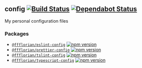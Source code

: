 ## config [![Build Status](https://action-badges.now.sh/ffflorian/config)](https://github.com/ffflorian/config/actions/) [![Dependabot Status](https://api.dependabot.com/badges/status?host=github&repo=ffflorian/config)](https://dependabot.com)

My personal configuration files

### Packages

- [`@ffflorian/eslint-config`](./packages/eslint-config) [![npm version](https://img.shields.io/npm/v/@ffflorian/eslint-config.svg)](https://npmjs.com/package/@ffflorian/eslint-config)
- [`@ffflorian/prettier-config`](./packages/prettier-config) [![npm version](https://img.shields.io/npm/v/@ffflorian/prettier-config.svg)](https://npmjs.com/package/@ffflorian/prettier-config)
- [`@ffflorian/tslint-config`](./packages/tslint-config) [![npm version](https://img.shields.io/npm/v/@ffflorian/tslint-config.svg)](https://npmjs.com/package/@ffflorian/tslint-config)
- [`@ffflorian/typescript-config`](./packages/typescript-config) [![npm version](https://img.shields.io/npm/v/@ffflorian/typescript-config.svg)](https://npmjs.com/package/@ffflorian/typescript-config)
